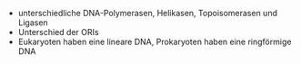 - unterschiedliche DNA-Polymerasen, Helikasen, Topoisomerasen und Ligasen 
- Unterschied der ORIs
- Eukaryoten haben eine lineare DNA, Prokaryoten haben eine ringförmige DNA